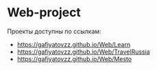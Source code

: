 # Web-project
 
Проекты доступны по ссылкам: 
- https://gafiyatovzz.github.io/Web/Learn
- https://gafiyatovzz.github.io/Web/TravelRussia
- https://gafiyatovzz.github.io/Web/Mesto
